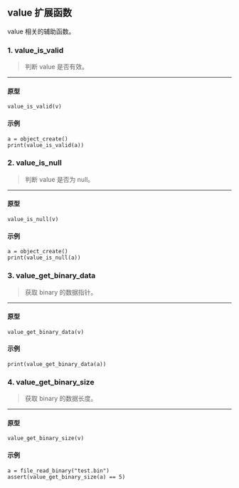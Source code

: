 
## value 扩展函数

value 相关的辅助函数。

### 1. value_is_valid

> 判断 value 是否有效。
----------------------------

#### 原型

```
value_is_valid(v)
```

#### 示例

```
a = object_create()
print(value_is_valid(a))
```

### 2. value_is_null

> 判断 value 是否为 null。
----------------------------

#### 原型

```
value_is_null(v)
```

#### 示例

```
a = object_create()
print(value_is_null(a))
```

### 3. value_get_binary_data

> 获取 binary 的数据指针。
----------------------------

#### 原型

```
value_get_binary_data(v)
```

#### 示例

```
print(value_get_binary_data(a))
```

### 4. value_get_binary_size

> 获取 binary 的数据长度。
----------------------------

#### 原型

```
value_get_binary_size(v)
```

#### 示例

```
a = file_read_binary("test.bin")
assert(value_get_binary_size(a) == 5)
```
